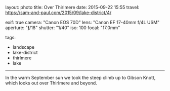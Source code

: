 layout: photo
title: Over Thirlmere
date: 2015-09-22 15:55
travel: https://sam-and-paul.com/2015/09/lake-district/4/

exif: true
camera: "Canon EOS 70D"
lens: "Canon EF 17-40mm f/4L USM"
aperture: "ƒ/18"
shutter: "1/40"
iso: 100
focal: "17.0mm"

tags:
  - landscape
  - lake-district
  - thirlmere
  - lake
---

In the warm September sun we took the steep climb up to Gibson Knott, which looks out over Thirlmere and beyond.
